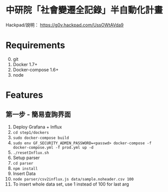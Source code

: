 # 中研院「社會變遷全記錄」半自動化計畫

Hackpad/說明： https://g0v.hackpad.com/UssOWtAVda9

# Requirements
0. git
1. Docker 1.7+
2. Docker-compose 1.6+
3. node

# Features

## 第一步 - 簡易查詢界面

1. Deploy Grafana + Influx 
  1. `cd step1/dockers`
  2. `sudo docker-compose build`
  3. `sudo env GF_SECURITY_ADMIN_PASSWORD=<passwd> docker-compose -f docker-compose.yml -f prod.yml up -d`
  4. `./resetInflux.sh`
3. Setup parser 
  1. `cd parser`
  2. `npm install`
2. Insert Data
  1. `node parser/csv2influx.js data/sample.noheader.csv 100`
  2. To insert whole data set, use 1 instead of 100 for last arg
